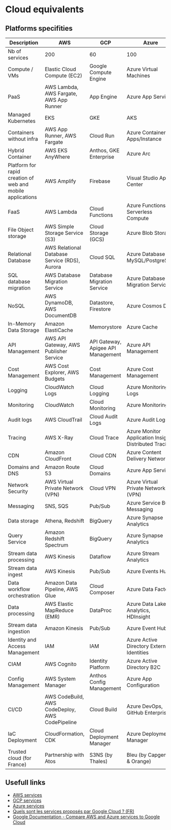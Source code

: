 # Cloud equivalents

## Platforms specifities
| Description | AWS | GCP | Azure |
| ----------- | ------- | --- | ----- |
| Nb of services | 200 | 60 | 100 |
| Compute / VMs | Elastic Cloud Compute (EC2) | Google Compute Engine | Azure Virtual Machines |
| PaaS | AWS Lambda, AWS Fargate, AWS App Runner | App Engine | Azure App Service |
| Managed Kubernetes | EKS | GKE | AKS |
| Containers without infra | AWS App Runner, AWS Fargate | Cloud Run | Azure Container Apps/Instance |
| Hybrid Container | AWS EKS AnyWhere | Anthos, GKE Enterprise | Azure Arc |
| Platform for rapid creation of web and mobile applications | AWS Amplify | Firebase | Visual Studio App Center |
| FaaS | AWS Lambda | Cloud Functions | Azure Functions Serverless Compute |
| File Object storage | AWS Simple Storage Service (S3) | Cloud Storage (GCS) | Azure Blob Storage |
| Relational Database | AWS Relational Database Service (RDS), Aurora | Cloud SQL | Azure Database for MySQL/PostgreSQL |
| SQL database migration | AWS Database Migration Service | Database Migration Service | Azure Database Migration Service |
| NoSQL | AWS DynamoDB, AWS DocumentDB | Datastore, Firestore | Azure Cosmos DB |
| In-Memory Data Storage | Amazon ElastiCache | Memorystore | Azure Cache |
| API Management | AWS API Gateway, AWS Publisher Service | API Gateway, Apigee API Management | Azure API Management |
| Cost Management | AWS Cost Explorer, AWS Budgets | Cost Management | Azure Cost Management |
| Logging | CloudWatch Logs | Cloud Logging | Azure Monitoring Logs |
| Monitoring | CloudWatch | Cloud Monitoring | Azure Monitoring |
| Audit logs | AWS CloudTrail | Cloud Audit Logs | Azure Audit Logs |
| Tracing | AWS X-Ray | Cloud Trace | Azure Monitor Application Insights Distributed Tracing |
| CDN | Amazon CloudFront | Cloud CDN | Azure Content Delivery Network |
| Domains and DNS | Amazon Route 53 | Cloud Domains | Azure App Service |
| Network Security | AWS Virtual Private Network (VPN) | Cloud VPN | Azure Virtual Private Network (VPN) |
| Messaging | SNS, SQS | Pub/Sub | Azure Service Bus Messaging |
| Data storage | Athena, Redshift | BigQuery | Azure Synapse Analytics |
| Query Service | Amazon Redshift Spectrum | BigQuery | Azure Synapse Analytics |
| Stream data processing | AWS Kinesis | Dataflow | Azure Stream Analytics |
| Stream data ingest | AWS Kinesis | Pub/Sub | Azure Events Hubs |
| Data workflow orchestration | Amazon Data Pipeline, AWS Glue | Cloud Composer | Azure Data Factory |
| Data processing | AWS Elastic MapReduce (EMR) | DataProc | Azure Data Lake Analytics, HDInsight |
| Stream data ingestion | Amazon Kinesis | Pub/Sub | Azure Event Hubs |
| Identity and Access Management | IAM | IAM | Azure Active Directory External Identities |
| CIAM | AWS Cognito | Identity Platform | Azure Active Directory B2C |
| Config Management | AWS System Manager | Anthos Config Management | Azure App Configuration |
| CI/CD | AWS CodeBuild, AWS CodeDeploy, AWS CodePipeline | Cloud Build | Azure DevOps, GitHub Enterprise |
| IaC Deployment | CloudFormation, CDK | Cloud Deployment Manager | Azure Deployment Manager |
| Trusted cloud (for France) | Partnership with Atos | S3NS (by Thales) | Bleu (by Capgemini & Orange) |

## Usefull links
* [AWS services](https://aws.amazon.com/?nc1=h_ls)
* [GCP services](https://cloud.google.com/gcp/?hl=en)
* [Azure services](https://azure.microsoft.com/en-gb)
* [Quels sont les services proposés par Google Cloud ? (FR)](https://www.group-dis.com/blog/loffre-cloud/quels-sont-les-services-proposes-par-google-cloud)
* [Google Documentation - Compare AWS and Azure services to Google Cloud](https://cloud.google.com/docs/get-started/aws-azure-gcp-service-comparison?hl=en)
